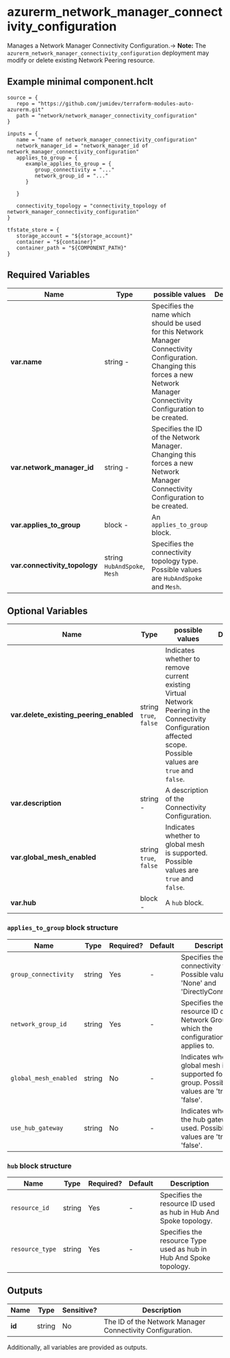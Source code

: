 # azurerm_network_manager_connectivity_configuration

Manages a Network Manager Connectivity Configuration.-> **Note:** The `azurerm_network_manager_connectivity_configuration` deployment may modify or delete existing Network Peering resource.

## Example minimal component.hclt

```hcl
source = {
   repo = "https://github.com/jumidev/terraform-modules-auto-azurerm.git" 
   path = "network/network_manager_connectivity_configuration" 
}

inputs = {
   name = "name of network_manager_connectivity_configuration" 
   network_manager_id = "network_manager_id of network_manager_connectivity_configuration" 
   applies_to_group = {
      example_applies_to_group = {
         group_connectivity = "..."   
         network_group_id = "..."   
      }
  
   }
 
   connectivity_topology = "connectivity_topology of network_manager_connectivity_configuration" 
}

tfstate_store = {
   storage_account = "${storage_account}" 
   container = "${container}" 
   container_path = "${COMPONENT_PATH}" 
}

```

## Required Variables

| Name | Type |  possible values |  Description |
| ---- | --------- |  ----------- | ----------- |
| **var.name** | string  -  |  Specifies the name which should be used for this Network Manager Connectivity Configuration. Changing this forces a new Network Manager Connectivity Configuration to be created. | 
| **var.network_manager_id** | string  -  |  Specifies the ID of the Network Manager. Changing this forces a new Network Manager Connectivity Configuration to be created. | 
| **var.applies_to_group** | block  -  |  An `applies_to_group` block. | 
| **var.connectivity_topology** | string  `HubAndSpoke`, `Mesh`  |  Specifies the connectivity topology type. Possible values are `HubAndSpoke` and `Mesh`. | 

## Optional Variables

| Name | Type |  possible values |  Description |
| ---- | --------- |  ----------- | ----------- |
| **var.delete_existing_peering_enabled** | string  `true`, `false`  |  Indicates whether to remove current existing Virtual Network Peering in the Connectivity Configuration affected scope. Possible values are `true` and `false`. | 
| **var.description** | string  -  |  A description of the Connectivity Configuration. | 
| **var.global_mesh_enabled** | string  `true`, `false`  |  Indicates whether to global mesh is supported. Possible values are `true` and `false`. | 
| **var.hub** | block  -  |  A `hub` block. | 

### `applies_to_group` block structure

| Name | Type | Required? | Default | Description |
| ---- | ---- | --------- | ------- | ----------- |
| `group_connectivity` | string | Yes | - | Specifies the group connectivity type. Possible values are 'None' and 'DirectlyConnected'. |
| `network_group_id` | string | Yes | - | Specifies the resource ID of Network Group which the configuration applies to. |
| `global_mesh_enabled` | string | No | - | Indicates whether to global mesh is supported for this group. Possible values are 'true' and 'false'. |
| `use_hub_gateway` | string | No | - | Indicates whether the hub gateway is used. Possible values are 'true' and 'false'. |

### `hub` block structure

| Name | Type | Required? | Default | Description |
| ---- | ---- | --------- | ------- | ----------- |
| `resource_id` | string | Yes | - | Specifies the resource ID used as hub in Hub And Spoke topology. |
| `resource_type` | string | Yes | - | Specifies the resource Type used as hub in Hub And Spoke topology. |



## Outputs

| Name | Type | Sensitive? | Description |
| ---- | ---- | --------- | --------- |
| **id** | string | No  | The ID of the Network Manager Connectivity Configuration. | 

Additionally, all variables are provided as outputs.

